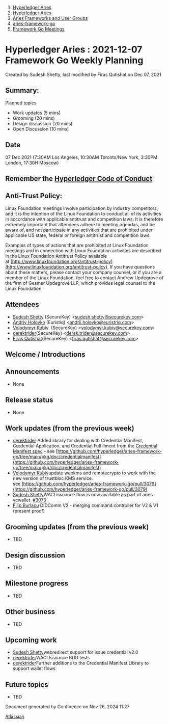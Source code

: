 1. [Hyperledger Aries](index.html)
2. [Hyperledger Aries](Hyperledger-Aries_18481154.html)
3. [Aries Frameworks and User Groups](Aries-Frameworks-and-User-Groups_18481290.html)
4. [aries-framework-go](aries-framework-go_18481606.html)
5. [Framework Go Meetings](Framework-Go-Meetings_18482076.html)

# Hyperledger Aries : 2021-12-07 Framework Go Weekly Planning

Created by Sudesh Shetty, last modified by Firas Qutishat on Dec 07, 2021

## Summary:

Planned topics

- Work updates (5 mins)
- Grooming (20 mins)
- Design discussion (20 mins)
- Open Discussion (10 mins)

## Date

07 Dec 2021 (7:30AM Los Angeles, 10:30AM Toronto/New York, 3:30PM London, 17:30H Moscow)

## Remember the [Hyperledger Code of Conduct](https://lf-hyperledger.atlassian.net/wiki/display/HYP/Hyperledger+Code+of+Conduct)

## Anti-Trust Policy:

Linux Foundation meetings involve participation by industry competitors, and it is the intention of the Linux Foundation to conduct all of its activities in accordance with applicable antitrust and competition laws. It is therefore extremely important that attendees adhere to meeting agendas, and be aware of, and not participate in any activities that are prohibited under applicable US state, federal or foreign antitrust and competition laws.

Examples of types of actions that are prohibited at Linux Foundation meetings and in connection with Linux Foundation activities are described in the Linux Foundation Antitrust Policy available at [http://www.linuxfoundation.org/antitrust-policy](http://www.linuxfoundation.org/antitrust-policy). If you have questions about these matters, please contact your company counsel, or if you are a member of the Linux Foundation, feel free to contact Andrew Updegrove of the firm of Gesmer Updegrove LLP, which provides legal counsel to the Linux Foundation.

## Attendees

- [Sudesh Shetty](https://lf-hyperledger.atlassian.net/wiki/people/62334edb867a4e0070970909?ref=confluence) (SecureKey) &lt;sudesh.shetty@securekey.com&gt;
- [Andriy Holovko](https://lf-hyperledger.atlassian.net/wiki/people/557058:1e0c58ac-58b3-490a-807d-e7d095a0b88d?ref=confluence) (Euristiq) &lt;andrii.holovko@euristriq.com&gt;
- [Volodymyr Kubiv](https://lf-hyperledger.atlassian.net/wiki/people/712020:656393e4-1d0c-4ec4-aea4-36850bf11d0f?ref=confluence)  (SecureKey) &lt;volodymyr.kubiv@securekey.com&gt;
- [derektrider](https://lf-hyperledger.atlassian.net/wiki/people/60b7f69348b89500697aa128?ref=confluence)(SecureKey) &lt;derek.trider@securekey.com&gt;
- [Firas Qutishat](https://lf-hyperledger.atlassian.net/wiki/people/712020:81a7fd70-5c04-4c64-80bd-5701a34d4bb8?ref=confluence)(SecureKey) &lt;firas.qutishat@securekey.com&gt;

## Welcome / Introductions

## Announcements

- None

## Release status

- None

## Work updates (from the previous week)

- [derektrider](https://lf-hyperledger.atlassian.net/wiki/people/60b7f69348b89500697aa128?ref=confluence) Added library for dealing with Credential Manifest, Credential Application, and Credential Fulfillment from the [Credential Manifest spec](https://identity.foundation/credential-manifest/) - see [https://github.com/hyperledger/aries-framework-go/tree/main/pkg/doc/credentialmanifest](https://github.com/hyperledger/aries-framework-go/tree/main/pkg/doc/credentialmanifest)
- [Volodymyr Kubiv](https://lf-hyperledger.atlassian.net/wiki/people/712020:656393e4-1d0c-4ec4-aea4-36850bf11d0f?ref=confluence)update webkms and remotecrypto to work with the new version of trustbloc KMS service. see [https://github.com/hyperledger/aries-framework-go/pull/3079](https://github.com/hyperledger/aries-framework-go/pull/3079)
- [Sudesh Shetty](https://lf-hyperledger.atlassian.net/wiki/people/62334edb867a4e0070970909?ref=confluence)WACI issuance flow is now available as part of aries vcwallet  [#3073](https://github.com/hyperledger/aries-framework-go/issues/3073)
- [Filip Burlacu](https://lf-hyperledger.atlassian.net/wiki/people/712020:954f178b-c612-4ebd-9960-433199bfe689?ref=confluence) DIDComm V2 - merging command controller for V2 &amp; V1 (present proof)

## Grooming updates (from the previous week)

- TBD

## Design discussion

- TBD

## Milestone progress

- TBD

## Other business

- TBD

## Upcoming work

- [Sudesh Shetty](https://lf-hyperledger.atlassian.net/wiki/people/62334edb867a4e0070970909?ref=confluence)webredirect support for issue credential v2.0
- [derektrider](https://lf-hyperledger.atlassian.net/wiki/people/60b7f69348b89500697aa128?ref=confluence)WACI Issuance BDD tests
- [derektrider](https://lf-hyperledger.atlassian.net/wiki/people/60b7f69348b89500697aa128?ref=confluence)Further additions to the Credential Manifest Library to support wallet flows

## Future topics

- TBD

Document generated by Confluence on Nov 26, 2024 11:27

[Atlassian](http://www.atlassian.com/)
